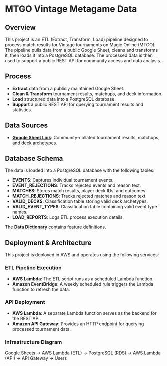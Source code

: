 # MTGO Vintage Metagame Data

## Overview

This project is an ETL (Extract, Transform, Load) pipeline designed to process match results for Vintage tournaments on Magic Online (MTGO). The pipeline pulls data from a public Google Sheet, cleans and transforms it, then loads it into a PostgreSQL database. The processed data is then used to support a public REST API for community access and data analysis.

## Process

- **Extract** data from a publicly maintained Google Sheet.
- **Clean & Transform** tournament results, matchups, and deck information.
- **Load** structured data into a PostgreSQL database.
- **Support** a public REST API for querying tournament results and statistics.

## Data Sources

- [**Google Sheet Link**](https://docs.google.com/spreadsheets/d/1wxR3iYna86qrdViwHjUPzHuw6bCNeMLb72M25hpUHYk/edit?gid=1611466830#gid=1611466830): Community-collated tournament results, matchups, and deck archetypes.

## Database Schema

The data is loaded into a PostgreSQL database with the following tables:

- **EVENTS**: Captures individual tournament events.
- **EVENT_REJECTIONS**: Tracks rejected events and reason text.
- **MATCHES**: Stores match results, player deck IDs, and outcomes.
- **MATCH_REJECTIONS**: Tracks rejected matches and reason text.
- **VALID_DECKS**: Classification table storing valid deck archetypes.
- **VALID_EVENT_TYPES**: Classification table containing valid event type names.
- **LOAD_REPORTS**: Logs ETL process execution details.

The [**Data Dictionary**](https://github.com/cderickson/Vintage-Metagame-API/wiki/Data-Dictionary) contains feature definitions.

## Deployment & Architecture

This project is deployed in AWS and operates using the following services:

### **ETL Pipeline Execution**
- **AWS Lambda**: The ETL script runs as a scheduled Lambda function.
- **Amazon EventBridge**: A weekly scheduled rule triggers the Lambda function to refresh the data.

### **API Deployment**
- **AWS Lambda**: A separate Lambda function serves as the backend for the REST API.
- **Amazon API Gateway**: Provides an HTTP endpoint for querying processed tournament data.

### **Infrastructure Diagram**

Google Sheets → AWS Lambda (ETL) → PostgreSQL (RDS) → AWS Lambda (API) → API Gateway → Users
